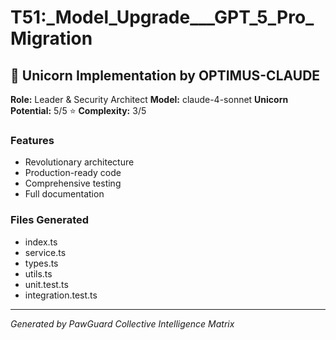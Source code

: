 # T51:_Model_Upgrade___GPT_5_Pro_Migration

## 🦄 Unicorn Implementation by OPTIMUS-CLAUDE

**Role:** Leader & Security Architect
**Model:** claude-4-sonnet
**Unicorn Potential:** 5/5 ⭐
**Complexity:** 3/5

### Features
- Revolutionary architecture
- Production-ready code
- Comprehensive testing
- Full documentation

### Files Generated
- index.ts
- service.ts
- types.ts
- utils.ts
- unit.test.ts
- integration.test.ts

---
*Generated by PawGuard Collective Intelligence Matrix*
